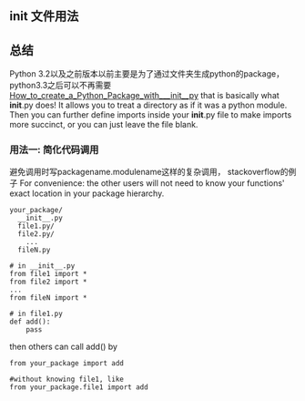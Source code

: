 ## __init__ 文件用法

## 总结
Python 3.2以及之前版本以前主要是为了通过文件夹生成python的package， python3.3之后可以不再需要
[How_to_create_a_Python_Package_with___init__py](https://timothybramlett.com/How_to_create_a_Python_Package_with___init__py.html)
that is basically what __init__.py does! It allows you to treat a directory as if it was a python module. Then you can further define imports inside your __init__.py file to make imports more succinct, or you can just leave the file blank.


###  用法一: 简化代码调用
避免调用时写packagename.modulename这样的复杂调用， stackoverflow的例子
For convenience: the other users will not need to know your functions' exact location in your package hierarchy.
```
your_package/
  __init__.py
  file1.py/
  file2.py/
    ...
  fileN.py

# in __init__.py
from file1 import *
from file2 import *
...
from fileN import *

# in file1.py
def add():
    pass
```
then others can call add() by
```
from your_package import add

#without knowing file1, like
from your_package.file1 import add
```